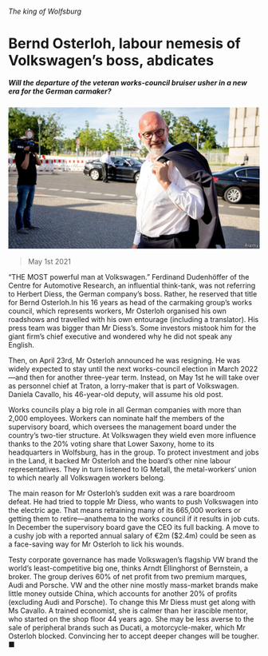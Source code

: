 ###### The king of Wolfsburg

# Bernd Osterloh, labour nemesis of Volkswagen’s boss, abdicates 

##### Will the departure of the veteran works-council bruiser usher in a new era for the German carmaker? 

![image](images/20210501_wbp502.jpg) 

> May 1st 2021 

“THE MOST powerful man at Volkswagen.” Ferdinand Dudenhöffer of the Centre for Automotive Research, an influential think-tank, was not referring to Herbert Diess, the German company’s boss. Rather, he reserved that title for Bernd Osterloh.In his 16 years as head of the carmaking group’s works council, which represents workers, Mr Osterloh organised his own roadshows and travelled with his own entourage (including a translator). His press team was bigger than Mr Diess’s. Some investors mistook him for the giant firm’s chief executive and wondered why he did not speak any English.

Then, on April 23rd, Mr Osterloh announced he was resigning. He was widely expected to stay until the next works-council election in March 2022—and then for another three-year term. Instead, on May 1st he will take over as personnel chief at Traton, a lorry-maker that is part of Volkswagen. Daniela Cavallo, his 46-year-old deputy, will assume his old post.


Works councils play a big role in all German companies with more than 2,000 employees. Workers can nominate half the members of the supervisory board, which oversees the management board under the country’s two-tier structure. At Volkswagen they wield even more influence thanks to the 20% voting share that Lower Saxony, home to its headquarters in Wolfsburg, has in the group. To protect investment and jobs in the Land, it backed Mr Osterloh and the board’s other nine labour representatives. They in turn listened to IG Metall, the metal-workers’ union to which nearly all Volkswagen workers belong.

The main reason for Mr Osterloh’s sudden exit was a rare boardroom defeat. He had tried to topple Mr Diess, who wants to push Volkswagen into the electric age. That means retraining many of its 665,000 workers or getting them to retire—anathema to the works council if it results in job cuts. In December the supervisory board gave the CEO its full backing. A move to a cushy job with a reported annual salary of €2m ($2.4m) could be seen as a face-saving way for Mr Osterloh to lick his wounds.

Testy corporate governance has made Volkswagen’s flagship VW brand the world’s least-competitive big one, thinks Arndt Ellinghorst of Bernstein, a broker. The group derives 60% of net profit from two premium marques, Audi and Porsche. VW and the other nine mostly mass-market brands make little money outside China, which accounts for another 20% of profits (excluding Audi and Porsche). To change this Mr Diess must get along with Ms Cavallo. A trained economist, she is calmer than her irascible mentor, who started on the shop floor 44 years ago. She may be less averse to the sale of peripheral brands such as Ducati, a motorcycle-maker, which Mr Osterloh blocked. Convincing her to accept deeper changes will be tougher. ■

